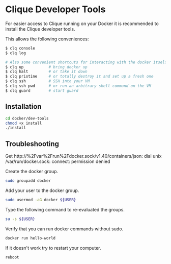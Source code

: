 # Clique Developer Tools

For easier access to Clique running on your Docker it is recommended to install
the Clique developer tools.

This allows the following conveniences:

```bash
$ clq console
$ clq log

# Also some convenient shortcuts for interacting with the docker itself:
$ clq up           # bring docker up
$ clq halt         # or take it down
$ clq pristine     # or totally destroy it and set up a fresh one
$ clq ssh          # SSH into your VM
$ clq ssh pwd      # or run an arbitrary shell command on the VM
$ clq guard        # start guard
```

## Installation

```bash
cd docker/dev-tools
chmod +x install
./install
```

## Troubleshooting

Get http://%2Fvar%2Frun%2Fdocker.sock/v1.40/containers/json: dial unix /var/run/docker.sock: connect: permission denied

Create the docker group.

```bash
sudo groupadd docker
```

Add your user to the docker group.

```bash
sudo usermod -aG docker ${USER}
```

Type the following command to re-evaluated the groups.

```bash
su -s ${USER}
```

Verify that you can run docker commands without sudo.

```bash
docker run hello-world
```

If it doesn't work try to restart your computer.

```bash
reboot
```

